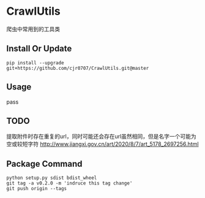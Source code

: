 # CrawlUtils
爬虫中常用到的工具类

## Install Or Update

`pip install --upgrade git+https://github.com/cjr0707/CrawlUtils.git@master`

## Usage
pass

## TODO
提取附件时存在重复的url，同时可能还会存在url虽然相同，但是名字一个可能为空或较短字符
http://www.jiangxi.gov.cn/art/2020/8/7/art_5178_2697256.html

## Package Command

```
python setup.py sdist bdist_wheel
git tag -a v0.2.0 -m 'indruce this tag change'
git push origin --tags
```